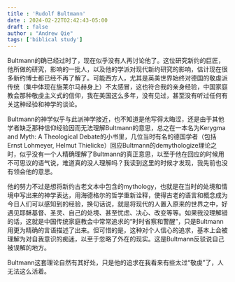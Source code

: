 ```yaml
---
title : 'Rudolf Bultmann'
date : 2024-02-22T02:42:43-05:00
draft : false
author : "Andrew Qie"
tags: ['biblical study']
---
```


Bultmann的确已经过时了，现在似乎没有人再讨论他了。这位研究新约的巨匠，他所做的研究，影响的一批人，以及他的学派对现代新约研究的影响，估计现在很多新约博士都已经不再了解了。可能西方人，尤其是英美世界始终对德国的敬虔派传统（集中体现在施莱尔马赫身上）不太感冒，这也符合我的亲身经验，中国家庭教会那种敬虔主义式的信仰，我在美国这么多年，没有见过，甚至没有听过任何有关这种经验和神学的谈论。

Bultmann的神学似乎与此派神学接近，也不知道是他写得太晦涩，还是由于其他学者缺乏那种信仰经验因而无法理解Bultmann的意思，总之在一本名为Kerygma and Myth: A Theological Debate的小书里，几位当时有名的德国学者（包括Ernst Lohmeyer, Helmut Thielicke）回应Bultmann的demythologize理论之时，似乎没有一个人精确理解了Bultmann的真正意思，以至于他在回应的时候用不可思议的语气说，难道真的没人理解吗？我读到这里的时候才发现，我先前也没有领会他的意思。

他的努力不过是想将新约古老文本中包含的mythology，也就是在当时的处境和情境中写出来的神学表达，用海德格尔的哲学重新诠释，使得古老的语言和概念成为今日人们可以感知到的经验，换句话说，就是将现代的人置入原来的世界之中，好遇见耶稣基督、圣灵、自己的处境、甚至忧虑、决心、改变等等。如果我没理解错的话，这就是中国传统家庭教会中常常追求的“时时省察和警醒”，只是Bultmann用更为精确的言语描述了出来。但可惜的是，这种对个人信心的追求，基本上会被理解为对自我意识的痴迷，以至于忽略了外在的现实。这是Bultmann反驳说自己被误解的地方。

Bultmann这套理论自然有其好处，只是他的追求在我看来有些太过“敬虔”了，人无法这么活着。